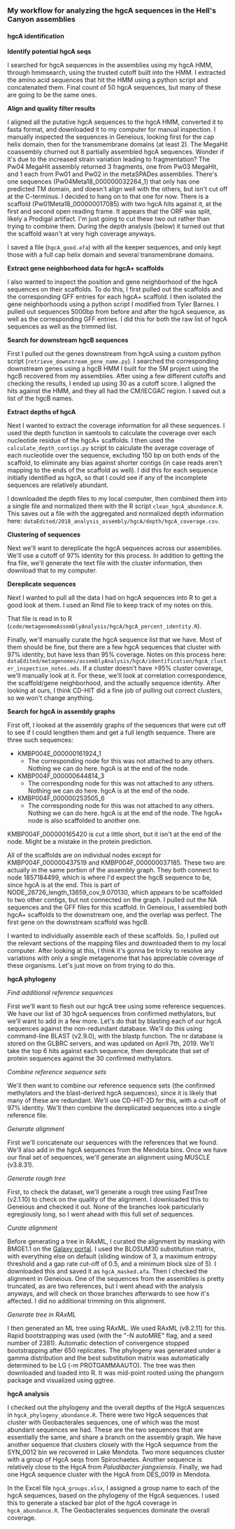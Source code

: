 ### My workflow for analyzing the hgcA sequences in the Hell's Canyon assemblies

#### hgcA identification


**Identify potential hgcA seqs**

I searched for hgcA sequences in the assemblies using my hgcA HMM, through hmmsearch, using the trusted cutoff built into the HMM.
I extracted the amino acid sequences that hit the HMM using a python script and concatenated them.
Final count of 50 hgcA sequences, but many of these are going to be the same ones.

**Align and quality filter results**

I aligned all the putative hgcA sequences to the hgcA HMM, converted it to fasta format, and downloaded it to my computer for manual inspection.
I manually inspected the sequences in Geneious, looking first for the cap helix domain, then for the transmembrane domains (at least 2).
The MegaHit coassembly churned out 8 partially assembled hgcA sequences.
Wonder if it's due to the increased strain variation leading to fragmentation?
The Pw04 MegaHit assembly returned 3 fragments, one from Pw03 MegaHit, and 1 each from Pw01 and Pw02 in the metaSPADes assemblies.
There's one sequences (Pw04Meta18_000000032264_1) that only has one predicted TM domain, and doesn't align well with the others, but isn't cut off at the C-terminus.
I decided to hang on to that one for now.
There is a scaffold (Pw01Meta18_000000017085) with two hgcA hits against it, at the first and second open reading frame.
It appears that the ORF was split, likely a Prodigal artifact.
I'm just going to cut these two out rather than trying to combine them.
During the depth analysis (below) it turned out that the scaffold wasn't at very high coverage anyways.

I saved a file (`hgcA_good.afa`) with all the keeper sequences, and only kept those with a full cap helix domain and several transmembrane domains.



**Extract gene neighborhood data for hgcA+ scaffolds**

I also wanted to inspect the position and gene neighborhood of the hgcA sequences on their scaffolds.
To do this, I first pulled out the scaffolds and the corresponding GFF entries for each hgcA+ scaffold.
I then isolated the gene neighborhoods using a python script I modified from Tyler Barnes.
I pulled out sequences 5000bp from before and after the hgcA sequence, as well as the corresponding GFF entries.
I did this for both the raw list of hgcA sequences as well as the trimmed list.



**Search for downstream hgcB sequences**

First I pulled out the genes downstream from hgcA using a custom python script (`retrieve_downstream_gene_name.py`).
I searched the corresponding downstream genes using a hgcB HMM I built for the 5M project using the hgcB recovered from my assemblies.
After using a few different cutoffs and checking the results, I ended up using 30 as a cutoff score.
I aligned the hits against the HMM, and they all had the CM/IECGAC region.
I saved out a list of the hgcB names.


**Extract depths of hgcA**

Next I wanted to extract the coverage information for all these sequences.
I used the depth function in samtools to calculate the coverage over each nucleotide residue of the hgcA+ scaffolds.
I then used the `calculate_depth_contigs.py` script to calculate the average coverage of each nucleotide over the sequence, excluding 150 bp on both ends of the scaffold, to eliminate any bias against shorter contigs (in case reads aren't mapping to the ends of the scaffold as well).
I did this for each sequence initially identified as hgcA, so that I could see if any of the incomplete sequences are relatively abundant.

I downloaded the depth files to my local computer, then combined them into a single file and normalized them with the R script `clean_hgcA_abundance.R`.
This saves out a file with the aggregated and normalized depth information here: `dataEdited/2018_analysis_assembly/hgcA/depth/hgcA_coverage.csv`.


**Clustering of sequences**

Next we'll want to dereplicate the hgcA sequences across our assemblies.
We'll use a cutoff of 97% identity for this process.
In addition to getting the fna file, we'll generate the text file with the cluster information, then download that to my computer.


**Dereplicate sequences**

Next I wanted to pull all the data I had on hgcA sequences into R to get a good look at them.
I used an Rmd file to keep track of my notes on this.





That file is read in to R (`code/metagenomeAssemblyAnalysis/hgcA/hgcA_percent_identity.R`).

Finally, we'll manually curate the hgcA sequence list that we have.
Most of them should be fine, but there are a few hgcA sequences that cluster with 97% identity, but have less than 95% coverage.
Notes on this process here:
`dataEdited/metagenomes/assemblyAnalysis/hgcA/identification/hgcA_cluster_inspection_notes.ods`.
If a cluster doesn't have >95% cluster coverage, we'll manually look at it.
For these, we'll look at correlation correspondence, the scaffold/gene neighborhood, and the actually sequence identity.
After looking at ours, I think CD-HIT did a fine job of pulling out correct clusters, so we won't change anything.










**Search for hgcA in assembly graphs**

First off, I looked at the assembly graphs of the sequences that were cut off to see if I could lengthen them and get a full length sequence.
There are three such sequences:
- KMBP004E_000000161924_1
    - The corresponding node for this was not attached to any others. Nothing we can do here. hgcA is at the end of the node.
- KMBP004F_000000644814_3
    - The corresponding node for this was not attached to any others. Nothing we can do here. hgcA is at the end of the node.
- KMBP004F_000000253505_6
    - The corresponding node for this was not attached to any others. Nothing we can do here. hgcA is at the end of the node. The hgcA+ node is also scaffolded to another one.

KMBP004F_000000165420 is cut a little short, but it isn't at the end of the node. Might be a mistake in the protein prediction.

All of the scaffolds are on individual nodes except for KMBP004F_000000437519 and KMBP004F_000000037185.
These two are actually in the same portion of the assembly graph.
They both connect to node 1857184499, which is where I'd expect the hgcB sequence to be, since hgcA is at the end.
This is part of NODE_26726_length_13659_cov_9.070130, which appears to be scaffolded to two other contigs, but not connected on the graph.
I pulled out the NA sequences and the GFF files for this scaffold.
In Geneious, I assembled both hgcA+ scaffolds to the downstream one, and the overlap was perfect.
The first gene on the downstream scaffold was hgcB.

I wanted to individually assemble each of these scaffolds.
So, I pulled out the relevant sections of the mapping files and downloaded them to my local computer.
After looking at this, I think it's gonna be tricky to resolve any variations with only a single metagenome that has appreciable coverage of these organisms.
Let's just move on from trying to do this.








**hgcA phylogeny**

*Find additional reference sequences*

First we'll want to flesh out our hgcA tree using some reference sequences.
We have our list of 30 hgcA sequences from confirmed methylators, but we'll want to add in a few more.
Let's do that by blasting each of our hgcA sequences against the non-redundant database.
We'll do this using command-line BLAST (v2.9.0), with the blastp function.
The nr database is stored on the GLBRC servers, and was updated on April 7th, 2019.
We'll take the top 6 hits against each sequence, then dereplicate that set of protein sequences against the 30 confirmed methylators.

*Combine reference sequence sets*

We'll then want to combine our reference sequence sets (the confirmed methylators and the blast-derived hgcA sequences), since it is likely that many of these are redundant.
We'll use CD-HIT-2D for this, with a cut-off of 97% identity.
We'll then combine the dereplicated sequences into a single reference file.


*Generate alignment*

First we'll concatenate our sequences with the references that we found.
We'll also add in the hgcA sequences from the Mendota bins.
Once we have our final set of sequences, we'll generate an alignment using MUSCLE (v3.8.31).


*Generate rough tree*

First, to check the dataset, we'll generate a rough tree using FastTree (v2.1.10) to check on the quality of the alignment.
I downloaded this to Geneious and checked it out.
None of the branches look particularly egregiously long, so I went ahead with this full set of sequences.


*Curate alignment*

Before generating a tree in RAxML, I curated the alignment by masking with BMGE1.1 on the [Galaxy portal](https://galaxy.pasteur.fr/?tool_id=toolshed.pasteur.fr%2Frepos%2Fdcorreia%2Fbmge%2Fbmge%2F1.12&version=1.12&__identifer=5anq311b6rv).
I used the BLOSUM30 substitution matrix, with everything else on default (sliding window of 3, a maximum entropy threshold and a gap rate cut-off of 0.5, and a minimum block size of 5).
I downloaded this and saved it as `hgcA_masked.afa`.
Then I checked the alignment in Geneious.
One of the sequences from the assemblies is pretty truncated, as are two references, but I went ahead with the analysis anyways, and will check on those branches afterwards to see how it's affected.
I did no additional trimming on this alignment.


*Generate tree in RAxML*

I then generated an ML tree using RAxML.
We used RAxML (v8.2.11) for this.
Rapid bootstrapping was used (with the "-N autoMRE" flag, and a seed number of 2381).
Automatic detection of convergence stopped bootstrapping after 650 replicates.
The phylogeny was generated under a gamma distribution and the best substitution matrix was automatically determined to be LG (-m PROTGAMMAAUTO).
The tree was then downloaded and loaded into R. It was mid-point rooted using the phangorn package and visualized using ggtree.



**hgcA analysis**

I checked out the phylogeny and the overall depths of the HgcA sequences in `hgcA_phylogeny_abundance.R`.
There were two HgcA sequences that cluster with Geobacterales sequences, one of which was the most abundant sequences we had.
These are the two sequences that are essentially the same, and share a branch on the assembly graph.
We have another sequence that clusters closely with the HgcA sequence from the SYN_0012 bin we recovered in Lake Mendota.
Two more sequences cluster with a group of HgcA seqs from Spirochaetes.
Another sequence is relatively close to the HgcA from *Paludibacter jiangxiensis*.
Finally, we had one HgcA sequence cluster with the HgcA from DES_0019 in Mendota.

In the Excel file `hgcA_groups.xlsx`, I assigned a group name to each of the hgcA sequences, based on the phylogeny of the HgcA sequences.
I used this to generate a stacked bar plot of the *hgcA* coverage in `hgcA_abundance.R`.
The Geobacterales sequences dominate the overall coverage.
